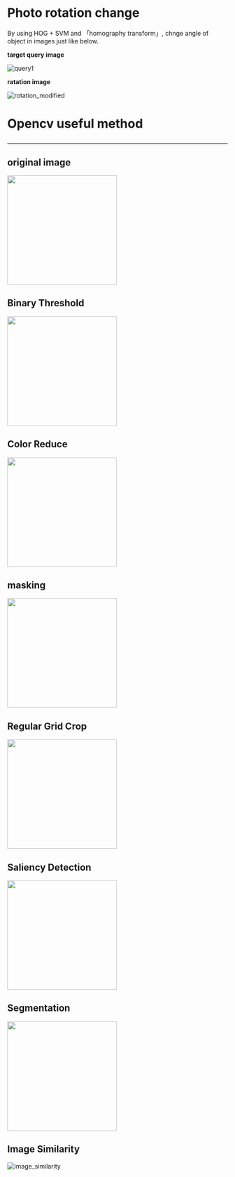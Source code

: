 # Photo rotation change

By using HOG + SVM and 「homography transform」, chnge angle of object in images just like below.

<b>target query image</b>

![query1](https://user-images.githubusercontent.com/48679574/84499909-80b8a580-acee-11ea-9a26-bec0b77f6559.jpeg)


<b>ratation image</b>

![rotation_modified](https://user-images.githubusercontent.com/48679574/84499925-87471d00-acee-11ea-8e79-0cbfd6a6b251.png)



# Opencv useful method <hr>

## original image
<img src="https://user-images.githubusercontent.com/48679574/84500035-b3629e00-acee-11ea-9962-dee0ed03f10d.jpg" width="250px">


## Binary Threshold

<img src="https://user-images.githubusercontent.com/48679574/84500037-b52c6180-acee-11ea-8ee6-e87d27226da2.png" width="250px">


## Color Reduce
<img src="https://user-images.githubusercontent.com/48679574/84500694-07ba4d80-acf0-11ea-9650-6d9a7758368c.png" width="250px">

## masking
<img src="https://user-images.githubusercontent.com/48679574/84500701-09841100-acf0-11ea-9f78-79d0cc1b9e3c.png" width="250px">

## Regular Grid Crop
<img src="https://user-images.githubusercontent.com/48679574/84500720-1143b580-acf0-11ea-8021-32ec222827fe.png" width="250px">

## Saliency Detection
<img src="https://user-images.githubusercontent.com/48679574/84500898-71d2f280-acf0-11ea-91d9-a21ff8eb90c6.png" width="250px">

## Segmentation
<img src="https://user-images.githubusercontent.com/48679574/84500900-739cb600-acf0-11ea-90b5-05dd83bdfa2a.png" width="250px">

## Image Similarity
![image_similarity](https://user-images.githubusercontent.com/48679574/84500901-75667980-acf0-11ea-9246-248618f81f61.png)

